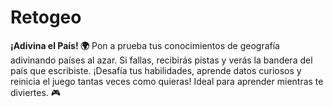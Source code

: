 # Retogeo
**¡Adivina el País! 🌍**   Pon a prueba tus conocimientos de geografía adivinando países al azar. Si fallas, recibirás pistas y verás la bandera del país que escribiste. ¡Desafía tus habilidades, aprende datos curiosos y reinicia el juego tantas veces como quieras! Ideal para aprender mientras te diviertes. 🎮
